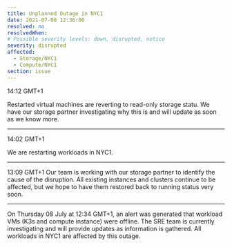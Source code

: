 ```yaml
---
title: Unplanned Outage in NYC1
date: 2021-07-08 12:36:00
resolved: no
resolvedWhen:
# Possible severity levels: down, disrupted, notice
severity: disrupted
affected:
  - Storage/NYC1
  - Compute/NYC1
section: issue
---
```

14:12 GMT+1

Restarted virtual machines are reverting to read-only storage statu. We have our storage partner investigating why this is and will update as soon as we know more.

---
14:02 GMT+1

We are restarting workloads in NYC1.

---
13:09 GMT+1
Our team is working with our storage partner to identify the cause of the disruption. All existing instances and clusters continue to be affected, but we hope to have them restored back to running status very soon.

---
On Thursday 08 July at 12:34 GMT+1, an alert was generated that workload VMs (K3s and compute instance) were offline. The SRE team is currently
investigating and will provide updates as information is gathered. All workloads in NYC1 are affected by this outage. 
